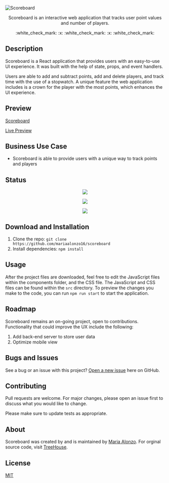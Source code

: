 ![Scoreboard]( https://user-images.githubusercontent.com/93888269/155904980-c57b4007-a90c-482f-a832-d17d19b4dde0.png )

<p align="center">Scoreboard is an interactive web application that tracks user point values and number of players.</p>

<p align="center"> :white_check_mark: :x: :white_check_mark: :x: :white_check_mark:</p>

## Description

Scoreboard is a React application that provides users with an easy-to-use UI experience. It was built with the help of state, props, and event handlers. 

Users are able to add and subtract points, add and delete players, and track time with the use of a stopwatch. A unique feature the web application includes is a crown for the player with the most points, which enhances the UI experience.


## Preview
[Scoreboard](https://user-images.githubusercontent.com/93888269/155904103-fffd33b8-7b2d-4efe-858d-e405a2e8bdf5.mp4)

[Live Preview](https://mariaalonzo16.github.io/scoreboard/)
## Business Use Case

- Scoreboard is able to provide users with a unique way to track points and players

## Status

<p align="center"> <img src="https://img.shields.io/tokei/lines/github/mariaalonzo16/scoreboard" /> </p>

<p align="center"> <img src="https://img.shields.io/github/languages/count/mariaalonzo16/scoreboard" /> </p>

<p align="center"> <img src="https://img.shields.io/github/repo-size/mariaalonzo16/scoreboard" /> </p>

## Download and Installation

1. Clone the repo: `git clone https://github.com/mariaalonzo16/scoreboard`
2. Install dependencies: `npm install`

## Usage

After the project files are downloaded, feel free to edit the JavaScript files within the components folder, and the CSS file. The JavaScript and CSS files can be found within the `src` directory. To preview the changes you make to the code, you can run `npm run start` to start the application.

## Roadmap

 Scoreboard remains an on-going project, open to contributions. Functionality that could improve the UX include the following:

1) Add back-end server to store user data
2) Optimize mobile view


## Bugs and Issues

See a bug or an issue with this project? [Open a new issue](https://github.com/mariaalonzo16/scoreboard/issues) here on GitHub.

## Contributing
Pull requests are welcome. For major changes, please open an issue first to discuss what you would like to change.

Please make sure to update tests as appropriate.

## About

Scoreboard was created by and is maintained by [Maria Alonzo](https://www.linkedin.com/in/maria-jose-alonzo-claudino/). For orginal source code, visit [TreeHouse](https://teamtreehouse.com/home).

## License
[MIT](https://choosealicense.com/licenses/mit/)
